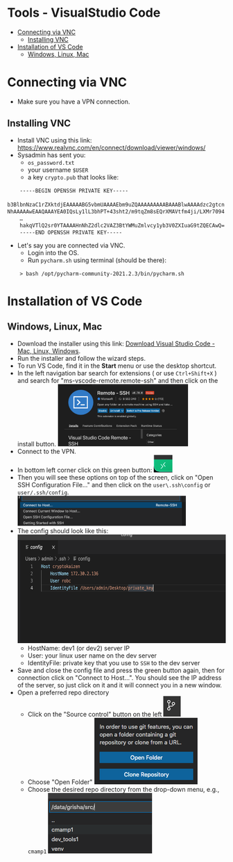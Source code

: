 # Tools - VisualStudio Code

<!-- toc -->
- [Connecting via VNC](#connecting-via-vnc)
  * [Installing VNC](#installing-vnc)
- [Installation of VS Code](#installation-of-vs-code)
  * [Windows, Linux, Mac](#windows-linux-max)  
<!-- tocstop -->

# Connecting via VNC

- Make sure you have a VPN connection.

## Installing VNC

- Install VNC using this link: [<span
  class="underline">https://www.realvnc.com/en/connect/download/viewer/windows/</span>](https://www.realvnc.com/en/connect/download/viewer/windows/)
- Sysadmin has sent you:
  - `os_password.txt`
  - your username `$USER`
  - a key `crypto.pub` that looks like:

```
    -----BEGIN OPENSSH PRIVATE KEY-----
    b3BlbnNzaC1rZXktdjEAAAAABG5vbmUAAAAEbm9uZQAAAAAAAAABAAABlwAAAAdzc2gtcn
NhAAAAAwEAAQAAAYEA0IQsLy1lL3bhPT+43sht2/m9tqZm8sEQrXMAVtfm4ji/LXMr7094
    …
    hakqVTlQ2sr0YTAAAAHnNhZ2dlc2VAZ3BtYWMuZmlvcy1yb3V0ZXIuaG9tZQECAwQ=
    -----END OPENSSH PRIVATE KEY-----
```

- Let's say you are connected via VNC.
  - Login into the OS.
  - Run `pycharm.sh` using terminal (should be there):

```
    > bash /opt/pycharm-community-2021.2.3/bin/pycharm.sh
```

# Installation of VS Code

## Windows, Linux, Mac

- Download the installer using this link:
  [<span class="underline">Download Visual Studio Code - Mac, Linux, Windows</span>](https://code.visualstudio.com/download).
- Run the installer and follow the wizard steps.
- To run VS Code, find it in the **Start** menu or use the desktop shortcut.
- In the left navigation bar search for extensions ( or use `Ctrl+Shift+X` ) and
  search for "ms-vscode-remote.remote-ssh" and then click on the install button.
  <img src="Tools_VisualStudio_Code_figs/image8.png" style="width:3.13386in;height:1.49306in" />
- Connect to the VPN.
- In bottom left corner click on this green button: 
  <img src="Tools_VisualStudio_Code_figs/image3.png" style="width:0.45313in;height:0.41827in" />
- Then you will see these options on top of the screen, click on "Open SSH
  Configuration File…" and then click on the `user\.ssh\config` or
  `user/.ssh/config`.
  <img src="Tools_VisualStudio_Code_figs/image6.png" style="width:4.04688in;height:0.71944in" />
- The config should look like this:
  <img src="Tools_VisualStudio_Code_figs/image7.png" style="width:6.26772in;height:2.59722in" /> 
  - HostName: dev1 (or dev2) server IP 
  - User: your linux user name on the dev
  server 
  - IdentityFile: private key that you use to `SSH` to the dev server
- Save and close the config file and press the green button again, then for
  connection click on "Connect to Host...". You should see the IP address of the
  server, so just click on it and it will connect you in a new window.
- Open a preferred repo directory 
  - Click on the "Source control" button on the
  left
    <img src="Tools_VisualStudio_Code_figs/image4.png" style="width:0.41667in;height:0.48958in" />
  - Choose "Open Folder"
    <img src="Tools_VisualStudio_Code_figs/image1.png" style="width:2.47917in;height:1.59375in" /> 
  - Choose the desired repo directory from the drop-down menu, e.g., `cmamp1`
    <img src="Tools_VisualStudio_Code_figs/image5.png" style="width:2.5in;height:1.44792in" />
